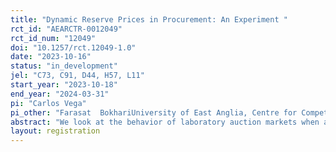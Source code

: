 ```yaml
---
title: "Dynamic Reserve Prices in Procurement: An Experiment "
rct_id: "AEARCTR-0012049"
rct_id_num: "12049"
doi: "10.1257/rct.12049-1.0"
date: "2023-10-16"
status: "in_development"
jel: "C73, C91, D44, H57, L11"
start_year: "2023-10-18"
end_year: "2024-03-31"
pi: "Carlos Vega"
pi_other: "Farasat  BokhariUniversity of East Anglia, Centre for Competition Policy; Sean EnnisUniversity of East Anglia, Centre for Competition Policy; Timothy  SalmonSouthern Methodist University"
abstract: "We look at the behavior of laboratory auction markets when a dynamic reserve price is imposed. When firms exit markets due to high costs, competition wavers and bidders bid less aggressively. Ensuing higher prices could conceivably be modulated by a reserve price mechanism that uses the lowest bid from the previous period. Using a controlled setting, we show how dynamics in reserve price setting influence bid shading and if the behavior of these markets are more consistent with standard predictions or with the focal point hypothesis."
layout: registration
---
```


